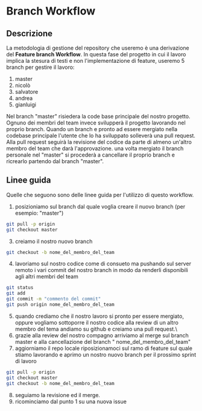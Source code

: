 # Branch Workflow

## Descrizione

La metodologia di gestione del repository che useremo è una derivazione del **Feature branch Workflow**.
In questa fase del progetto in cui il lavoro implica la stesura di testi e non l'implementazione di feature, useremo 5
branch per gestire il lavoro:

1. master
2. nicolò
3. salvatore
4. andrea
5. gianluigi

Nel branch "master" risiedera la code base principale del nostro progetto.
Ognuno dei membri del team invece svilupperà il progetto lavorando nel proprio branch.
Quando un branch e pronto ad essere mergiato nella codebase principale l'utente che lo ha sviluppato solleverà una pull
request.
Alla pull request seguirà la revisione del codice da parte di almeno un'altro membro del team che darà l'approvazione.
una volta mergiato il branch personale nel "master" si procederà a cancellare il proprio branch e ricrearlo partendo dal
branch "master".

## Linee guida

Quelle che seguono sono delle linee guida per l'utilizzo di questo workflow.

1. posizioniamo sul branch dal quale voglia creare il nuovo branch (per esempio: "master")

```bash
git pull -p origin
git checkout master
```

3. creiamo il nostro nuovo branch

```bash
git checkout -b nome_del_membro_del_team
```

4. lavoriamo sul nostro codice come di consueto ma pushando sul server remoto i vari commit del nostro branch in modo da
   renderli disponibili agli altri membri del team

```bash
git status
git add
git commit -m "commento del commit"
git push origin nome_del_membro_del_team
```

5. quando crediamo che il nostro lavoro si pronto per essere mergiato, oppure vogliamo sottoporre il nostro codice alla
   review di un altro membro del tema andiamo su github e creiamo una pull request.\
6. grazie alla review del nostro compagno arriviamo al merge sul branch master e alla cancellazione del branch "
   nome_del_membro_del_team"
7. aggiorniamo il repo locale riposizionamoci sul ramo di feature sul quale stiamo lavorando e aprimo un nostro nuovo
   branch per il prossimo sprint di lavoro

```bash
git pull -p origin
git checkout master
git checkout -b nome_del_membro_del_team
```

8. seguiamo la revisione ed il merge.
9. ricominciamo dal punto 1 su una nuova issue